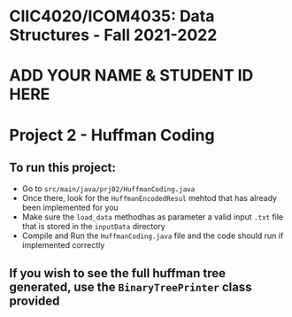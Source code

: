 # CIIC4020/ICOM4035: Data Structures - Fall 2021-2022
# ADD YOUR NAME & STUDENT ID HERE
# Project 2 - Huffman Coding

## To run this project:
+ Go to `src/main/java/prj02/HuffmanCoding.java`
+ Once there, look for the `HuffmanEncodedResul` mehtod that has already been implemented for you
+ Make sure the ` load_data ` methodhas as parameter a valid input ` .txt ` file that is stored in the ` inputData ` directory
+ Compile and Run the ```HuffmanCoding.java``` file and the code should run if implemented correctly

## If you wish to see the full huffman tree generated, use the `BinaryTreePrinter` class provided
